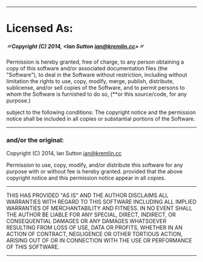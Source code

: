 
 
---

# Licensed As:
 ##### 〃Copyright (C) 2014, <Ian Sutton <ian@kremlin.cc>>〃 

Permission is hereby granted, free of charge, to any person obtaining a copy of this software and/or associated documentation files (the "Software"), to deal in the Software without restriction, including without limitation the rights to use, copy, modify, merge, publish, distribute, sublicense, and/or sell copies of the Software, and to permit persons to whom the Software is furnished to do so, (**or this source/code, for any purpose.)

subject to the following conditions:
The copyright notice and the permission notice shall be included in all copies or substantial portions of the Software.

---

###  and/or the original:
Copyright (C) 2014, Ian Sutton <ian@kremlin.cc> 
 
Permission to use, copy, modify, and/or distribute this software for any purpose with or without fee is hereby granted.
provided that the above copyright notice and this permission notice appear in all copies.  

---

THIS HAS PROVIDED "AS IS" AND THE AUTHOR DISCLAIMS ALL WARRANTIES WITH REGARD TO THIS SOFTWARE INCLUDING ALL IMPLIED WARRANTIES OF MERCHANTABILITY AND FITNESS. IN NO EVENT SHALL THE AUTHOR BE LIABLE FOR ANY SPECIAL, DIRECT, INDIRECT, OR CONSEQUENTIAL DAMAGES OR ANY DAMAGES WHATSOEVER RESULTING FROM LOSS OF USE, DATA OR PROFITS, WHETHER IN AN ACTION OF CONTRACT, NEGLIGENCE OR OTHER TORTIOUS ACTION, ARISING OUT OF OR IN CONNECTION WITH THE USE OR PERFORMANCE OF THIS SOFTWARE.

---


